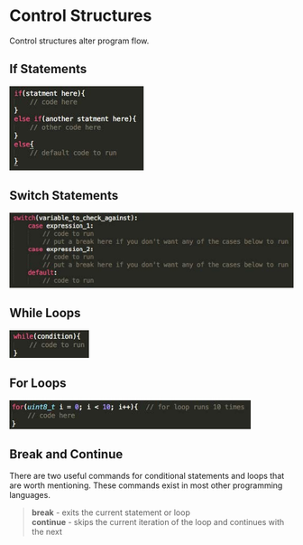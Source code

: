 # Control Structures

Control structures alter program flow.


## If Statements

![](../figures/fig15.jpg)


## Switch Statements

![](../figures/fig16.jpg)


## While Loops

![](../figures/fig17.jpg)


## For Loops

![](../figures/fig18.jpg)


## Break and Continue
There are two useful commands for conditional statements and loops that are worth mentioning.
These commands exist in most other programming languages.

>**break** - exits the current statement or loop    
>**continue** - skips the current iteration of the loop and continues with the next
